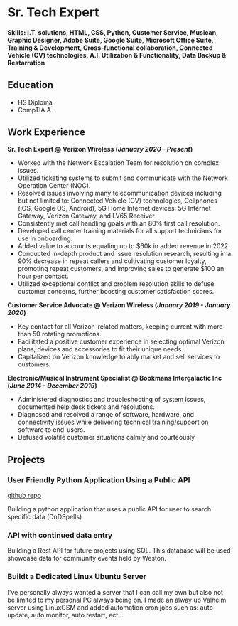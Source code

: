 # Sr. Tech Expert

#### Skills: I.T. solutions, HTML, CSS, Python, Customer Service, Musican, Graphic Designer, Adobe Suite, Google Suite, Microsoft Office Suite, Training & Development, Cross-functional collaboration, Connected Vehicle (CV) technologies, A.I. Utilization & Functionality, Data Backup & Restarration

## Education
- HS Diploma
- CompTIA A+

## Work Experience
**Sr. Tech Expert @ Verizon Wireless (_January 2020 - Present_)**
- Worked with the Network Escalation Team for resolution on complex issues.
- Utilized ticketing systems to submit and communicate with the Network Operation Center
(NOC).
- Resolved issues involving many telecommunication devices including but not limited to: Connected Vehicle (CV) technologies, Cellphones (iOS, Google OS, Android), 5G Home Internet devices: 5G Internet Gateway, Verizon Gateway, and LV65 Receiver
- Consistently met call handling goals with an 80% first call resolution.
- Developed call center training materials for all support technicians for use in onboarding.
- Added value to accounts equaling up to $60k in added revenue in 2022.
- Conducted in-depth product and issue resolution research, resulting in a 90% decrease in repeat
callers and cultivating customer loyalty, promoting repeat customers, and improving sales to
generate $100 an hour per contact.
- Utilized exceptional conflict and problem resolution skills to defuse customer concerns, further
boosting customer satisfaction scores.

**Customer Service Advocate @ Verizon Wireless (_January 2019 - January 2020_)**
- Key contact for all Verizon-related matters, keeping current with more than 50 rotating promotions.
- Facilitated a positive customer experience in selecting optimal Verizon plans, devices and
accessories to fit their unique needs.
- Capitalized on Verizon knowledge to ably market and sell services to customers.

**Electronic/Musical Instrument Specialist @ Bookmans Intergalactic Inc (_June 2014 - December 2019_)**
- Administered diagnostics and troubleshooting of system issues, documented help desk tickets and
resolutions.
- Diagnosed and resolved a range of software, hardware, and connectivity issues while delivering
technical training/support on software to end-users.
- Defused volatile customer situations calmly and courteously

## Projects
### User Friendly Python Application Using a Public API
[github repo](https://github.com/avakad0/DnDSpells)

Building a python application that uses a public API for user to search specific data (DnDSpells)

### API with continued data entry
Building a Rest API for future projects using SQL. This database will be used showcase data for community events held by Weston.

### Buildt a Dedicated Linux Ubuntu  Server
I've personally always wanted a server that I can call my own but also not be limited to my personal PC always being on. I made an alway up Valheim server using LinuxGSM and added automation cron jobs such as: auto update, auto monitor, auto restart, ect...
